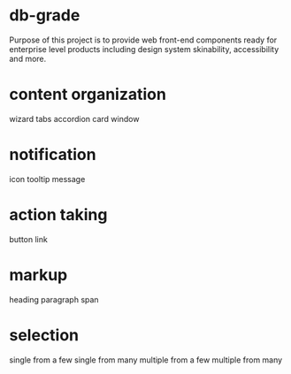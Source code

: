 # db-grade

Purpose of this project is to provide web front-end components ready for enterprise level products including design system skinability, accessibility and more. 


content organization
====================
wizard
tabs
accordion
card
window

notification
============
icon
tooltip
message

action taking
=============
button
link

markup
======
heading
paragraph
span

selection
=========
single from a few
single from many
multiple from a few
multiple from many
